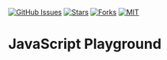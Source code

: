 [![GitHub Issues](https://img.shields.io/github/issues/Ozencb/lab)](https://github.com/Ozencb/lab/issues)
[![Stars](https://img.shields.io/github/stars/Ozencb/lab)](https://github.com/Ozencb/lab)
[![Forks](https://img.shields.io/github/forks/Ozencb/lab)](https://github.com/Ozencb/lab)
[![MIT](https://img.shields.io/github/license/Ozencb/lab)](../master/LICENSE)

# JavaScript Playground